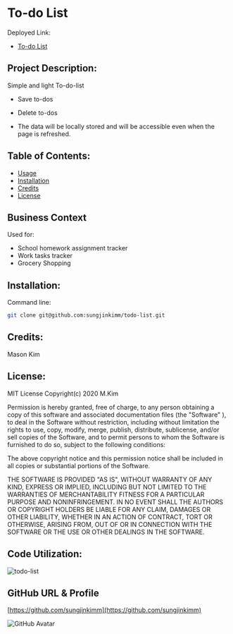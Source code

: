 # To-do List

Deployed Link: 
* [To-do List](#https://sungjinkimm.github.io/todo-list/)

## Project Description:

Simple and light To-do-list

* Save to-dos
* Delete to-dos 

* The data will be locally stored and will be accessible even when the page is refreshed. 


## Table of Contents:

* [Usage](#Usage)
* [Installation](#Installation)
* [Credits](#Credits)
* [License](#License)

## Business Context

Used for:  

* School homework assignment tracker
* Work tasks tracker
* Grocery Shopping 

## Installation:
Command line: 

```sh
git clone git@github.com:sungjinkimm/todo-list.git
```

## Credits: 

Mason Kim

## License: 

MIT License Copyright(c) 2020 M.Kim

Permission is hereby granted, free of charge, to any person obtaining a copy of this software and associated documentation files (the "Software" ), to deal in the Software without restriction, including without limitation the rights to use, copy, modify, merge, publish, distribute, sublicense, and/or sell copies of the Software, and to permit persons to whom the Software is furnished to do so, subject to the following conditions:

The above copyright notice and this permission notice shall be included in all copies or substantial portions of the Software.

THE SOFTWARE IS PROVIDED "AS IS",  WITHOUT WARRANTY OF ANY KIND, EXPRESS OR IMPLIED, INCLUDING BUT NOT LIMITED TO THE WARRANTIES OF MERCHANTABILITY FITNESS FOR A PARTICULAR PURPOSE AND NONINFRINGEMENT. IN NO EVENT SHALL THE AUTHORS OR COPYRIGHT HOLDERS BE LIABLE FOR ANY CLAIM, DAMAGES OR OTHER LIABILITY, WHETHER IN AN ACTION OF CONTRACT, TORT OR OTHERWISE, ARISING FROM, OUT OF OR IN CONNECTION WITH THE SOFTWARE OR THE USE OR OTHER DEALINGS IN THE SOFTWARE.


## Code Utilization: 

![todo-list](https://img.shields.io/github/languages/top/sungjinkimm/todo-list)

## GitHub URL & Profile

[https://github.com/sungjinkimm](https://github.com/sungjinkimm)


![GitHub Avatar](https://avatars0.githubusercontent.com/u/50185484?v=4)
